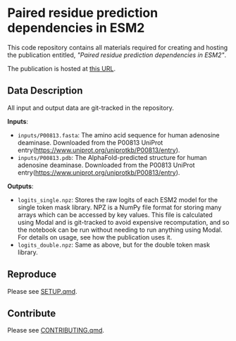 # Paired residue prediction dependencies in ESM2

This code repository contains all materials required for creating and hosting the publication entitled, *"Paired residue prediction dependencies in ESM2"*.

The publication is hosted at [this URL](https://arcadia-science.github.io/2024-paired-token-masking/).

## Data Description

All input and output data are git-tracked in the repository.

**Inputs**:

* `inputs/P00813.fasta`: The amino acid sequence for human adenosine deaminase. Downloaded from the P00813 UniProt entry(https://www.uniprot.org/uniprotkb/P00813/entry).
* `inputs/P00813.pdb`: The AlphaFold-predicted structure for human adenosine deaminase. Downloaded from the P00813 UniProt entry(https://www.uniprot.org/uniprotkb/P00813/entry).

**Outputs**:

* `logits_single.npz`: Stores the raw logits of each ESM2 model for the single token mask library. NPZ is a NumPy file format for storing many arrays which can be accessed by key values. This file is calculated using Modal and is git-tracked to avoid expensive recomputation, and so the notebook can be run without needing to run anything using Modal. For details on usage, see how the publication uses it.
* `logits_double.npz`: Same as above, but for the double token mask library.

## Reproduce

Please see [SETUP.qmd](SETUP.qmd).

## Contribute

Please see [CONTRIBUTING.qmd](CONTRIBUTING.qmd).
